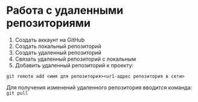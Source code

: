 # Работа с удаленными репозиториями 
1. Создать аккаунт на GitHub 
2. Создать локальный репозиторий
3. Создать удаленный репозиторий 
4. Связать удаленный репозиторий с локальным
5. Добавить удаленный репозиторий к проекту:
```
git remote add <имя для репозитория><ur1-адрес репозитория в сети>
```
Для получения изменений удаленного репозитория вводится команда: `git pull`
